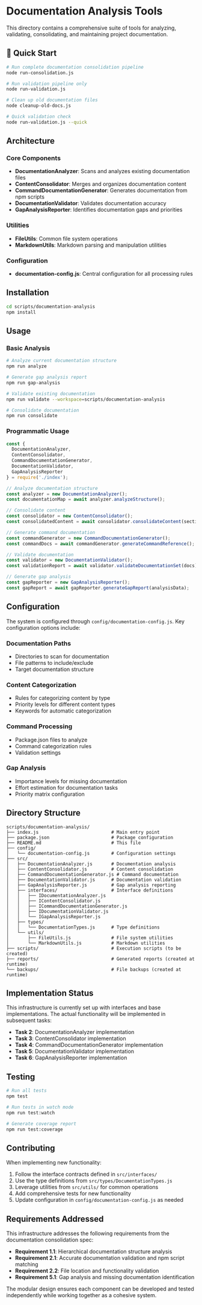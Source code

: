 # Documentation Analysis Tools

This directory contains a comprehensive suite of tools for analyzing, validating, consolidating, and maintaining project documentation.

## 🚀 Quick Start

```bash
# Run complete documentation consolidation pipeline
node run-consolidation.js

# Run validation pipeline only
node run-validation.js

# Clean up old documentation files
node cleanup-old-docs.js

# Quick validation check
node run-validation.js --quick
```

## Architecture

### Core Components

- **DocumentationAnalyzer**: Scans and analyzes existing documentation files
- **ContentConsolidator**: Merges and organizes documentation content
- **CommandDocumentationGenerator**: Generates documentation from npm scripts
- **DocumentationValidator**: Validates documentation accuracy
- **GapAnalysisReporter**: Identifies documentation gaps and priorities

### Utilities

- **FileUtils**: Common file system operations
- **MarkdownUtils**: Markdown parsing and manipulation utilities

### Configuration

- **documentation-config.js**: Central configuration for all processing rules

## Installation

```bash
cd scripts/documentation-analysis
npm install
```

## Usage

### Basic Analysis

```bash
# Analyze current documentation structure
npm run analyze

# Generate gap analysis report
npm run gap-analysis

# Validate existing documentation
npm run validate --workspace=scripts/documentation-analysis

# Consolidate documentation
npm run consolidate
```

### Programmatic Usage

```javascript
const {
  DocumentationAnalyzer,
  ContentConsolidator,
  CommandDocumentationGenerator,
  DocumentationValidator,
  GapAnalysisReporter
} = require('./index');

// Analyze documentation structure
const analyzer = new DocumentationAnalyzer();
const documentationMap = await analyzer.analyzeStructure();

// Consolidate content
const consolidator = new ContentConsolidator();
const consolidatedContent = await consolidator.consolidateContent(sections);

// Generate command documentation
const commandGenerator = new CommandDocumentationGenerator();
const commandDocs = await commandGenerator.generateCommandReference();

// Validate documentation
const validator = new DocumentationValidator();
const validationReport = await validator.validateDocumentationSet(docs);

// Generate gap analysis
const gapReporter = new GapAnalysisReporter();
const gapReport = await gapReporter.generateGapReport(analysisData);
```

## Configuration

The system is configured through `config/documentation-config.js`. Key configuration options include:

### Documentation Paths
- Directories to scan for documentation
- File patterns to include/exclude
- Target documentation structure

### Content Categorization
- Rules for categorizing content by type
- Priority levels for different content types
- Keywords for automatic categorization

### Command Processing
- Package.json files to analyze
- Command categorization rules
- Validation settings

### Gap Analysis
- Importance levels for missing documentation
- Effort estimation for documentation tasks
- Priority matrix configuration

## Directory Structure

```
scripts/documentation-analysis/
├── index.js                           # Main entry point
├── package.json                       # Package configuration
├── README.md                          # This file
├── config/
│   └── documentation-config.js        # Configuration settings
├── src/
│   ├── DocumentationAnalyzer.js       # Documentation analysis
│   ├── ContentConsolidator.js         # Content consolidation
│   ├── CommandDocumentationGenerator.js # Command documentation
│   ├── DocumentationValidator.js      # Documentation validation
│   ├── GapAnalysisReporter.js         # Gap analysis reporting
│   ├── interfaces/                    # Interface definitions
│   │   ├── IDocumentationAnalyzer.js
│   │   ├── IContentConsolidator.js
│   │   ├── ICommandDocumentationGenerator.js
│   │   ├── IDocumentationValidator.js
│   │   └── IGapAnalysisReporter.js
│   ├── types/
│   │   └── DocumentationTypes.js      # Type definitions
│   └── utils/
│       ├── FileUtils.js               # File system utilities
│       └── MarkdownUtils.js           # Markdown utilities
├── scripts/                           # Execution scripts (to be created)
├── reports/                           # Generated reports (created at runtime)
└── backups/                           # File backups (created at runtime)
```

## Implementation Status

This infrastructure is currently set up with interfaces and base implementations. The actual functionality will be implemented in subsequent tasks:

- **Task 2**: DocumentationAnalyzer implementation
- **Task 3**: ContentConsolidator implementation  
- **Task 4**: CommandDocumentationGenerator implementation
- **Task 5**: DocumentationValidator implementation
- **Task 6**: GapAnalysisReporter implementation

## Testing

```bash
# Run all tests
npm test

# Run tests in watch mode
npm run test:watch

# Generate coverage report
npm run test:coverage
```

## Contributing

When implementing new functionality:

1. Follow the interface contracts defined in `src/interfaces/`
2. Use the type definitions from `src/types/DocumentationTypes.js`
3. Leverage utilities from `src/utils/` for common operations
4. Add comprehensive tests for new functionality
5. Update configuration in `config/documentation-config.js` as needed

## Requirements Addressed

This infrastructure addresses the following requirements from the documentation consolidation spec:

- **Requirement 1.1**: Hierarchical documentation structure analysis
- **Requirement 2.1**: Accurate documentation validation and npm script matching
- **Requirement 2.2**: File location and functionality validation
- **Requirement 5.1**: Gap analysis and missing documentation identification

The modular design ensures each component can be developed and tested independently while working together as a cohesive system.